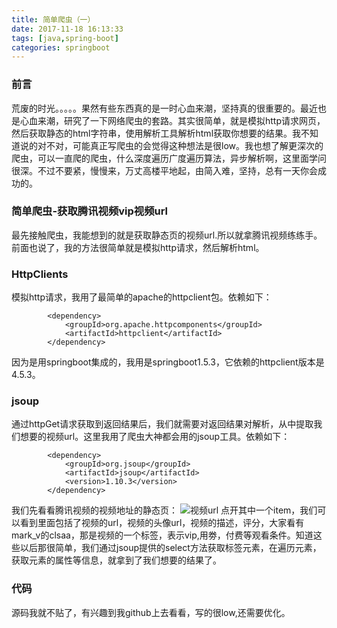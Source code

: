 ```yaml
---
title: 简单爬虫（一）
date: 2017-11-18 16:13:33
tags: [java,spring-boot]
categories: springboot
---
```

### 前言
荒废的时光。。。。。果然有些东西真的是一时心血来潮，坚持真的很重要的。最近也是心血来潮，研究了一下网络爬虫的套路。其实很简单，就是模拟http请求网页，然后获取静态的html字符串，使用解析工具解析html获取你想要的结果。我不知道说的对不对，可能真正写爬虫的会觉得这种想法是很low。我也想了解更深次的爬虫，可以一直爬的爬虫，什么深度遍历广度遍历算法，异步解析啊，这里面学问很深。不过不要紧，慢慢来，万丈高楼平地起，由简入难，坚持，总有一天你会成功的。
### 简单爬虫-获取腾讯视频vip视频url
最先接触爬虫，我能想到的就是获取静态页的视频url.所以就拿腾讯视频练练手。前面也说了，我的方法很简单就是模拟http请求，然后解析html。
<!--more-->
### HttpClients
模拟http请求，我用了最简单的apache的httpclient包。依赖如下：
```
        <dependency>
            <groupId>org.apache.httpcomponents</groupId>
            <artifactId>httpclient</artifactId>
        </dependency>
```
因为是用springboot集成的，我用是springboot1.5.3，它依赖的httpclient版本是4.5.3。
### jsoup
通过httpGet请求获取到返回结果后，我们就需要对返回结果对解析，从中提取我们想要的视频url。这里我用了爬虫大神都会用的jsoup工具。依赖如下：
```
        <dependency>
            <groupId>org.jsoup</groupId>
            <artifactId>jsoup</artifactId>
            <version>1.10.3</version>
        </dependency>
```
我们先看看腾讯视频的视频地址的静态页：
![视频url](images/crawler/videoUrl.png)
点开其中一个item，我们可以看到里面包括了视频的url，视频的头像url，视频的描述，评分，大家看有mark_v的clsaa，那是视频的一个标签，表示vip,用劵，付费等观看条件。知道这些以后那很简单，我们通过jsoup提供的select方法获取标签元素，在遍历元素，获取元素的属性等信息，就拿到了我们想要的结果了。
### 代码
源码我就不贴了，有兴趣到我github上去看看，写的很low,还需要优化。